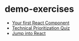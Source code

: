 # demo-exercises
  - [Your first React Component](https://github.com/Gufsky1/demo-exercises/blob/master/your-first-react-component.md)
  - [Technical Prioritization Quiz](https://github.com/Gufsky1/demo-exercises/blob/master/technical-prioritization-quiz.md)
  - [Jump into React](https://github.com/Gufsky1/demo-exercises/blob/master/jump-into-react.pdf)

